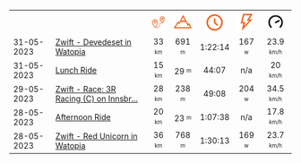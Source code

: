 <table>
    <tr>
        <th></th>
        <th></th>
        <th align="center"><img src="https://raw.githubusercontent.com/robiningelbrecht/strava-activities/master/public/distance.svg" width="35" alt="distance" title="distance"/></th>
        <th align="center"><img src="https://raw.githubusercontent.com/robiningelbrecht/strava-activities/master/public/elevation.svg" width="35" alt="elevation" title="elevation"/></th>
        <th align="center"><img src="https://raw.githubusercontent.com/robiningelbrecht/strava-activities/master/public/time.svg" width="35" alt="time" title="time"/></th>
        <th align="center"><img src="https://raw.githubusercontent.com/robiningelbrecht/strava-activities/master/public/average-watt.svg" width="35" alt="average watts" title="average watts"/></th>
        <th align="center">
            <svg width="35px" height="35px" viewBox="0 0 24 24" fill="none" xmlns="http://www.w3.org/2000/svg">
                <path d="M6.34315 17.6569C5.22433 16.538 4.4624 15.1126 4.15372 13.5607C3.84504 12.0089 4.00346 10.4003 4.60896 8.93853C5.21446 7.47672 6.23984 6.22729 7.55544 5.34824C8.87103 4.46919 10.4177 4 12 4C13.5823 4 15.129 4.46919 16.4446 5.34824C17.7602 6.22729 18.7855 7.47672 19.391 8.93853C19.9965 10.4003 20.155 12.0089 19.8463 13.5607C19.5376 15.1126 18.7757 16.538 17.6569 17.6569" stroke="currentColor" stroke-width="2" stroke-linecap="round" stroke-linejoin="round"/>
                <path d="M12 12L16 10" stroke="currentColor" stroke-width="2" stroke-linecap="round" stroke-linejoin="round"/>
            </svg>
        </th>
    </tr>
            <tr>
            <td>31-05-2023</td>
            <td><a href="https://www.strava.com/activities/9176313509">Zwift - Devedeset in Watopia</a></td>
            <td align="center">33 <sup><sub>km</sub></sup></td>
            <td align="center">691 <sup><sub>m</sub></sup></td>
            <td align="center">1:22:14</td>
            <td align="center">167 <sup><sub>w</sub></sup></td>
            <td align="center">23.9 <sup><sub>km/h</sub></sup></td>
        </tr>
            <tr>
            <td>31-05-2023</td>
            <td><a href="https://www.strava.com/activities/9174924354">Lunch Ride</a></td>
            <td align="center">15 <sup><sub>km</sub></sup></td>
            <td align="center">29 <sup><sub>m</sub></sup></td>
            <td align="center">44:07</td>
            <td align="center">n/a</td>
            <td align="center">20 <sup><sub>km/h</sub></sup></td>
        </tr>
            <tr>
            <td>29-05-2023</td>
            <td><a href="https://www.strava.com/activities/9162422046">Zwift - Race: 3R Racing (C) on Innsbr...</a></td>
            <td align="center">28 <sup><sub>km</sub></sup></td>
            <td align="center">238 <sup><sub>m</sub></sup></td>
            <td align="center">49:08</td>
            <td align="center">204 <sup><sub>w</sub></sup></td>
            <td align="center">34.5 <sup><sub>km/h</sub></sup></td>
        </tr>
            <tr>
            <td>28-05-2023</td>
            <td><a href="https://www.strava.com/activities/9157342987">Afternoon Ride</a></td>
            <td align="center">20 <sup><sub>km</sub></sup></td>
            <td align="center">23 <sup><sub>m</sub></sup></td>
            <td align="center">1:07:38</td>
            <td align="center">n/a</td>
            <td align="center">17.8 <sup><sub>km/h</sub></sup></td>
        </tr>
            <tr>
            <td>28-05-2023</td>
            <td><a href="https://www.strava.com/activities/9155976770">Zwift - Red Unicorn in Watopia</a></td>
            <td align="center">36 <sup><sub>km</sub></sup></td>
            <td align="center">768 <sup><sub>m</sub></sup></td>
            <td align="center">1:30:13</td>
            <td align="center">169 <sup><sub>w</sub></sup></td>
            <td align="center">23.7 <sup><sub>km/h</sub></sup></td>
        </tr>
    </table>
